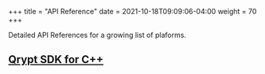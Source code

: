 +++
title = "API Reference"
date = 2021-10-18T09:09:06-04:00
weight = 70
+++

Detailed API References for a growing list of plaforms.

## [Qrypt SDK for C++](cpp/)
